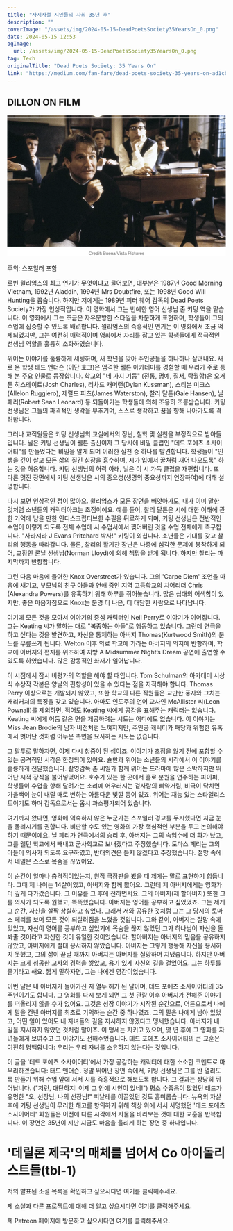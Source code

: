 ```yaml
---
title: "사시사철 시인들의 사회 35년 후"
description: ""
coverImage: "/assets/img/2024-05-15-DeadPoetsSociety35YearsOn_0.png"
date: 2024-05-15 12:53
ogImage: 
  url: /assets/img/2024-05-15-DeadPoetsSociety35YearsOn_0.png
tag: Tech
originalTitle: "Dead Poets Society: 35 Years On"
link: "https://medium.com/fan-fare/dead-poets-society-35-years-on-ad1cb5559fa6"
---
```



## DILLON ON FILM

<img src="/assets/img/2024-05-15-DeadPoetsSociety35YearsOn_0.png" />

주의: 스포일러 포함

로빈 윌리엄스의 최고 연기가 무엇이냐고 물어보면, 대부분은 1987년 Good Morning Vietnam, 1992년 Aladdin, 1994년 Mrs Doubtfire, 또는 1998년 Good Will Hunting을 꼽습니다. 하지만 저에게는 1989년 피터 웨어 감독의 Dead Poets Society가 가장 인상적입니다. 이 영화에서 그는 번예한 영어 선생님 존 키팅 역을 맡습니다. 이 영화에서 그는 조금은 자유분방한 스타일을 차분하게 표현하며, 학생들이 그의 수업에 집중할 수 있도록 배려합니다. 윌리엄스의 즉흥적인 연기는 이 영화에서 조금 억제되었지만, 그는 여전히 매력적이며 영화에서 자리를 잡고 있는 학생들에게 적극적인 선생님 역할을 훌륭히 소화하였습니다.



위어는 이야기를 훌륭하게 세팅하며, 새 학년을 맞아 주인공들을 하나하나 살려내요. 새로 온 학생 태드 앤더슨 (이단 호크)은 엄격한 웰튼 아카데미를 경험할 때 우리가 주로 통해 본 주요 인물로 등장합니다. 학교의 "네 가지 기둥" (전통, 명예, 질서, 탁월함)은 오거든 히스테이트(Josh Charles), 리차드 캐머런(Dylan Kussman), 스티븐 미크스(Allelon Ruggiero), 제럴드 피츠(James Waterston), 찰리 달튼(Gale Hansen), 닐 페리(Robert Sean Leonard) 등 되돌아가는 학생들에 의해 조용히 조롱받습니다. 키팅 선생님은 그들의 파격적인 생각을 부추기며, 스스로 생각하고 꿈을 향해 나아가도록 격려합니다.

그러나 교직원들은 키팅 선생님의 교실에서의 장난, 철학 및 실천을 부정적으로 받아들입니다. 닐은 키팅 선생님이 웰튼 출신이자 그 당시에 비밀 클럽인 "데드 포에츠 소사이어티"를 만들었다는 비밀을 알게 되며 이러한 실천 중 하나를 발견합니다. 학생들이 "인생을 깊이 살고 모든 삶의 질긴 심장을 흡수하며, 시가 입에서 꿀처럼 새어 나오도록" 하는 것을 허용합니다. 키팅 선생님의 허락 아래, 닐은 이 시 가독 클럽을 재편합니다. 또 다른 멋진 장면에서 키팅 선생님은 시의 중요성(생명의 중요성까지 연장하여)에 대해 설명합니다.

다시 보면 인상적인 점이 많아요. 윌리엄스가 모든 장면을 빼앗아가도, 내가 이미 말한 것처럼 소년들의 캐릭터아크는 초점이에요. 예를 들어, 찰리 달튼은 시에 대한 이해에 관한 기억에 남을 만한 인디스크립티브한 수필을 뒤로하게 되며, 키팅 선생님은 전반적인 수업이 이렇게 되도록 전체 수업에 시 수업서에서 찢어버린 것을 수업 전체에게 촉구합니다. "사라져라 J Evans Pritchard 박사!" 키팅이 외칩니다. 소년들은 기대를 갖고 찰리의 행동을 따라갑니다. 물론, 찰리의 활기찬 장난은 나중에 심각한 문제에 봉착하게 되어, 교장인 론닐 선생님(Norman Lloyd)에 의해 책망을 받게 됩니다. 하지만 찰리는 마지막까지 반항합니다.



그런 다음 마음에 들어한 Knox Overstreet가 있습니다. 그의 'Carpe Diem' 조언을 마음에 새기고, 부모님의 친구 아들과 연애 중인 지역 고등학교의 치어리더 Chris (Alexandra Powers)를 유혹하기 위해 하루를 쥐어놓습니다. 많은 십대의 어색함이 있지만, 좋은 마음가짐으로 Knox는 분명 더 나은, 더 대담한 사람으로 나타납니다.

여기에 모든 것을 모아서 이야기의 중심 캐릭터인 Neil Perry로 이야기가 이어집니다. 그는 Keating 씨가 말하는 대로 "복종하는 아들"로 행동하고 있습니다. 그런데 연극을 하고 싶다는 것을 발견하고, 자신을 통제하는 아버지 Thomas(Kurtwood Smith)의 분노를 무릎쓰게 됩니다. Welton 이후 의료 학교에 가라는 아버지의 의지에 반항하여, 학교에 아버지의 편지를 위조하여 지방 A Midsummer Night’s Dream 공연에 출연할 수 있도록 하였습니다. 많은 감동적인 화재가 일어납니다.

이 시점에서 잠시 비평가의 역할을 해야 할 때입니다. Tom Schulman의 아카데미 시상식 수상작 각본은 양날의 편향성이 있을 수 있다는 점을 지적해야 합니다. Thomas Perry 이상으로는 개발되지 않았고, 또한 학교의 다른 직원들은 교만한 풍자와 그치는 캐리커처의 특징을 갖고 있습니다. 아마도 인도주의 언어 교사인 McAllister 씨(Leon Pownall)를 제외하면, 적어도 Keating 씨에게 공감을 표해주는 캐릭터는 없습니다. Keating 씨에게 어둠 같은 면을 제공하려는 시도는 어디에도 없습니다. 이 이야기는 Miss Jean Brodie의 남자 버전처럼 느껴지지만, 주인공 캐릭터가 패당과 위험한 유혹에서 벗어난 것처럼 어두운 측면을 묘사하는 시도는 없습니다.



그 말투로 말하자면, 이제 다시 청중이 된 셈이죠. 이야기가 초점을 잃기 전에 포함할 수 있는 공격적인 시각은 한정되어 있어요. 슐만과 위어는 소년들의 시각에서 이 이야기를 훌륭하게 전달했습니다. 촬영감독 존 씨일과 함께 위어는 드라마에 많은 소박하지만 뛰어난 시적 장식을 불어넣었어요. 호수가 있는 한 곳에서 홀로 분원을 연주하는 파이퍼, 학생들이 수업을 향해 달려가는 소리에 어우러지는 겉사람의 삐약거림, 비극이 닥치면 가을색이 눈이 내릴 때로 변하는 아름다운 빛깔 등이 있죠. 위어는 재능 있는 스타일리스트이기도 하며 감독으로서는 몹시 과소평가되어 있습니다.

여기까지 왔다면, 영화에 익숙하지 않은 누군가는 스포일러 경고를 무시했다면 지금 눈을 돌리시기를 권합니다. 비판할 수도 있는 영화의 가장 핵심적인 부분을 두고 논의해야 하기 때문이에요. 닐 페리가 연극에서의 승리 후, 아버지는 그의 속임수에 더 화가 났고, 그를 웰턴 학교에서 빼내고 군사학교로 보내겠다고 주장했습니다. 토마스 페리는 그의 아들이 의사가 되도록 요구하였고, 반대의견은 듣지 않겠다고 주장했습니다. 절망 속에서 네일은 스스로 목숨을 끊었어요.

이 순간이 얼마나 충격적이었는지, 원작 극장판을 봤을 때 제게는 말로 표현하기 힘듭니다. 그때 제 나이는 14살이었고, 아버지와 함께 봤어요. 그런데 제 아버지에게는 영화가 더 깊게 다가갔습니다. 그 이유를 그 후에 전하면서요. 그의 아버지(제 할아버지) 또한 그를 의사가 되도록 원했고, 똑똑했습니다. 아버지는 영어를 공부하고 싶었었죠. 그는 제게 그 순간, 자신을 살짝 상실하고 싶었다. 그래서 저와 공유한 것처럼 그는 그 당시의 토마스 페리를 보며 모든 것이 되살려짐을 느꼈을 것입니다. 그와 같이, 아버지는 절망 속에 있었고, 자신이 영어를 공부하고 싶었기에 목숨을 끊지 않았던 그가 하나님이 자신을 돌봐줄 것이라고 자신한 것이 유일한 것이었습니다. 할아버지는 아버지의 믿음을 공유하지 않았고, 아버지에게 절대 용서하지 않았습니다. 아버지는 그렇게 행동해 자신을 용서하지 못했고, 그의 삶이 끝날 때까지 아버지는 아버지를 실망하며 지냈습니다. 하지만 아버지는 크게 성공한 교사의 경력을 쌓았고, 용기 있게 자신의 길을 걸었어요. 그는 하루를 즐기라고 해요. 짧게 말하자면, 그는 나에겐 영감이었습니다.



이번 달은 내 아버지가 돌아가신 지 열두 해가 된 달이며, 데드 포에츠 소사이어티의 35주년이기도 합니다. 그 영화를 다시 보게 되면 그 첫 관람 이후 아버지가 전해준 이야기를 떠올리지 않을 수가 없어요. 그것은 성장 이야기가 시작된 순간으로, 어른으로서 나에게 말을 건넨 아버지를 최초로 기억하는 순간 중 하나였죠. 그의 말은 나에게 남아 있었고, 어떤 일이 있어도 내 자녀들의 길을 지시하지 않겠다고 맹세했습니다. 아버지가 내 길을 지시하지 않았던 것처럼 말이죠. 이 맹세는 지키고 있으며, 몇 년 후에 그 영화를 자녀들에게 보여주고 그 이야기도 전해주었습니다. 데드 포에츠 소사이어티의 큰 교훈은 여전히 명백합니다: 우리는 우리 자녀를 소유하지 않는다는 것입니다.

이 글을 '데드 포에츠 소사이어티'에서 가장 공감하는 캐릭터에 대한 소소한 코멘트로 마무리하겠습니다: 태드 앤더슨. 정말 뛰어난 장면 속에서, 키팅 선생님은 그를 반 열리도록 만들기 위해 수업 앞에 서서 시를 즉흥적으로 해보도록 합니다. 그 결과는 상당히 뛰어납니다. ("저런, 대단하지! 이제 그 안에 시인이 있네!") 평소 수줍음이 많았던 태드가 유명한 "오, 선장님, 나의 선장님!" 피날레를 이끌었던 것도 흥미롭습니다. 뉴욕의 자살 후에 키팅 선생님이 무리한 해고를 항의하기 위해 책상 위에 서서 서명했던 '데드 포에츠 소사이어티' 회원들은 이전에 다른 시각에서 사물을 바라보는 것에 대한 교훈을 반복합니다. 이 장면은 35년이 지난 지금도 마음을 울리게 하는 장면 중 하나입니다.

# '데릴론 제국'의 매체를 넘어서 Co 아이돌리스트들(tbl-1)



저의 발표된 소설 목록을 확인하고 싶으시다면 여기를 클릭해주세요.

제 소설과 다른 프로젝트에 대해 더 알고 싶으시다면 여기를 클릭해주세요.

제 Patreon 페이지에 방문하고 싶으시다면 여기를 클릭해주세요.